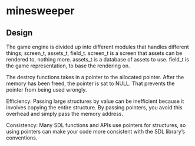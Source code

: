 # minesweeper

## Design

The game engine is divided up into different modules that handles different things; screen_t, assets_t, field_t.
screen_t is a screen that assets can be rendered to, nothing more.
assets_t is a database of assets to use.
field_t is the game representation, to base the rendering on.

The destroy functions takes in a pointer to the allocated pointer.
After the memory has been freed, the pointer is sat to NULL.
That prevents the pointer from being used wrongly.

Efficiency: Passing large structures by value can be inefficient because it involves copying the entire structure. By passing pointers, you avoid this overhead and simply pass the memory address.

Consistency: Many SDL functions and APIs use pointers for structures, so using pointers can make your code more consistent with the SDL library’s conventions.
